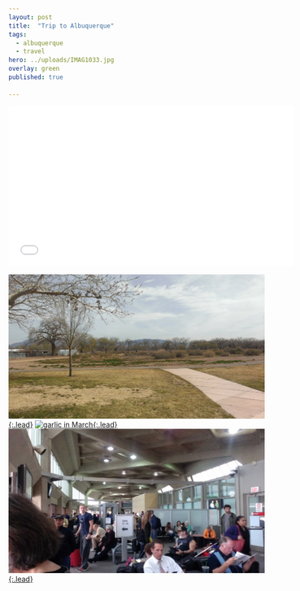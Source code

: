 ```yaml
---
layout: post
title:  "Trip to Albuquerque"
tags:
  - albuquerque
  - travel
hero: ../uploads/IMAG1033.jpg
overlay: green
published: true

---
```


<iframe width="560" height="315" src="../uploads/VIDEO0065.mp4" frameborder="0">Garlic being watered by drip lines</iframe>

[![at the park](../uploads/IMAG1033.jpg){:.lead}](../uploads/IMAG1033.jpg)
[![garlic in March](../uploads/P3052690.jpg){:.lead}](../uploads/P3052690.jpg)
[![KC airport is small and boring](../uploads/IMAG1043.jpg){:.lead}](../uploads/IMAG1043.jpg)